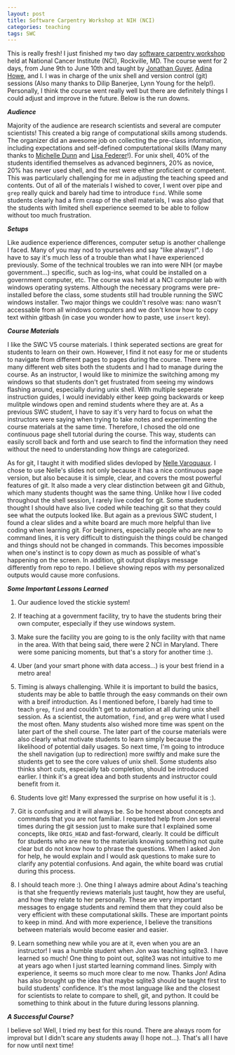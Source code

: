 ```yaml
---
layout: post
title: Software Carpentry Workshop at NIH (NCI)
categories: teaching
tags: SWC
---
```


This is really fresh! I just finished my two day [software carpentry workshop](http://guyer.github.io/2015-06-09-nih/) held at 
National Cancer Institute (NCI), Rockville, MD. The course went for 2 days, from June 
9th to June 10th and taught by [Jonathan Guyer](http://www.nist.gov/mml/msed/mechanical_performance/jonathanguyer.cfm), [Adina Howe](http://adina.github.io), and I. I was in charge 
of the unix shell and version control (git) sessions (Also many thanks to Dilip Banerjee, Lynn Young for the help!). Personally, I think the course
went really well but there are definitely things I could adjust and improve in the future. Below
is the run downs.

<!--more-->


_**Audience**_

Majority of the audience are research scientists and several are computer scientists! This
created a big range of computational skills among studends. The organizer did an awesome
job on collecting the pre-class information, including expectations and self-defined
computertational skills (Many many thanks to [Michelle Dunn](https://www.linkedin.com/pub/michelle-dunn/48/428/6a) and [Lisa Federer](http://nihlibrary.campusguides.com/lisafederer)!). For unix shell, 40% of the students identified
themselves as advanced beginners, 20% as novice, 20% has never used shell, and the
rest were either proficient or competent. This was particularly challenging for me in
adjusting the teaching speed and contents. Out of all of the materials I wished to cover,
I went over pipe and `grep` really quick and barely had time to introduce `find`. While some students clearly had a firm crasp of
the shell materials, I was also glad that the students with limited shell experience
seemed to be able to follow without too much frustration. 


_**Setups**_

Like audience experience differences, computer setup is another challenge I faced. Many
of you may nod to yourselves and say "like always!". I do have to say it's much less 
of a trouble than what I have experienced previously. Some of the technical troubles
we ran into were NIH (or maybe government...) specific, such as log-ins, what could be
installed on a government computer, etc. The course was held at a NCI computer lab with
windows operating systems. Although the necessary programs were pre-installed before 
the class, some students still had trouble running the SWC windows installer. Two major
things we couldn't resolve was: nano wasn't accessable from all windows computers and 
we don't know how to copy text within gitbash (in case you wonder how to paste, use 
`insert` key).


_**Course Materials**_

I like the SWC V5 course materials. I think seperated sections are great for students to
learn on their own. However, I find it not easy for me or students to 
navigate from different pages to pages during the course. There were many different web
sites both the students and I had to manage during the course. As an instructor, I would
like to minimize the switching among my windows so that students don't get frustrated
from seeing my windows flashing around, especially during unix shell.
With multiple seperate instruction guides, I
would inevidably either keep going backwards or keep mulitple windows open and remind
students where they are at. As a previous SWC student, I have to say it's very hard to
focus on what the instructors were saying when trying to take notes and experimenting the
course materials at the same time. Therefore, I chosed the old one continuous page shell tutorial
during the course. This way, students can easily scroll back and forth and use search to find
the information they need without the need to understanding how things are categorized. 

As for git, I taught it with modified slides devloped by [Nelle Varoquaux](http://cbio.ensmp.fr/~nvaroquaux/). I chose to use
Nelle's slides not only because it has a nice continuous page version, but also because
it is simple, clear, and covers the most powerful features of git. It also made a very
clear distinction between git and Github, which many students thought was the same thing. 
Unlike how I live coded throughout the shell session, I rarely live coded for git.
Some students thought I should have also live coded while teaching git so that they could
see what the outputs looked like. But again as a previous SWC student, I found a clear slides
and a white board are much more helpful than live coding when learning git. For beginners,
especially people who are new to command lines, it is very difficult to distinguish the
things could be changed and things should not be changed in commands. This becomes impossible when one's instinct is to copy down
as much as possible of what's happening on the screen. In addition, git output displays
message differently from repo to repo. I believe showing repos with my personalized outputs would cause more confusions. 


_**Some Important Lessons Learned**_

1. Our audience loved the stickie system! 

2. If teaching at a government facility, try to have the students bring their own computer,
especially if they use windows system.

3. Make sure the facility you are going to is the only facility with that name in the area.
With that being said, there were 2 NCI in Maryland. There were some panicing moments, but 
that's a story for another time :). 

4. Uber (and your smart phone with data access...) is your best friend in a metro area!

4. Timing is always challenging. While it is important to build the basics, students may be
able to battle through the easy commands on their own with a breif introduction. As I mentioned
before, I barely had time to teach `grep`, `find` and couldn't get to automation at all
during unix shell session. As a scientist,
the automation, `find`, and `grep` were what I used the most often. Many students also
wished more time was spent on the later part of the shell course. The later part of the course
materials  were also clearly
what motivate students to learn simply because the likelihood of potential daily usages.
So next time, I'm going to introduce the shell navigation (up to redirection) more swiftly
and make sure the students get to see the core values of unix shell. Some students also thinks
short cuts, especially tab completion, should be introduced earlier. I think it's a great idea
and both students and instructor could benefit from it. 

5. Students love git! Many expressed the surprise on how useful it is :).

6. Git is confusing and it will always be. So be honest about concepts and commands that you are not familiar. I requested help from
Jon several times during the git session just to make sure that I explained some concepts,
like `ORIG_HEAD` and fast-forward, clearly. It could be difficult for students who are
new to the materials knowing something not quite clear but do not know how to phrase
the questions. When I asked Jon for help, he would explain and I would ask questions to
make sure to clarify any potential confusions. And again, the white board was crutial during
this process. 

7. I should teach more :). One thing I always admire about Adina's teaching is that she
frequently reviews materials just taught, how they are useful, and how they relate to her
personally. These are very important messages to engage students and remind them that they
could also be very efficient with these computational skills. These are important points
to keep in mind. And with more experience, I believe the transitions between materials
would become easier and easier.

8. Learn something new while you are at it, even when you are an instructor! I was a humble
student when Jon was teaching sqlite3. I have learned so much! One thing to point out, sqlite3
was not intuitive to me at years ago when I just started learning command lines. Simply with
experience, it seems so much more clear to me now. Thanks Jon! Adina has also brought up
the idea that maybe sqlite3 should be taught first to build students' confidence.
It's the most language like and the closest for scientists to relate to  compare to shell, git,
and python. It could be something to think about in the future during lessons planning.


_**A Successful Course?**_

I believe so! Well, I tried my best for this round. There are always room for improval but I
didn't scare any students away (I hope not...). That's all I have for now until next time!
